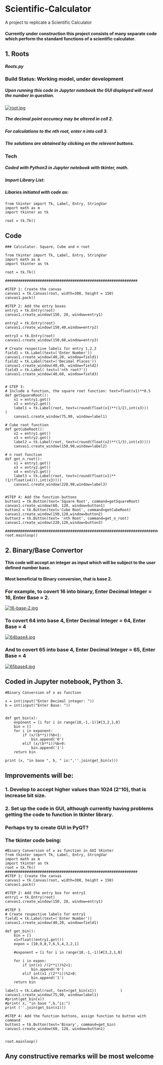 # Scientific-Calculator
A project to replicate a Scientific Calculator
#### Currently under construction this project consists of many separate code which perform the standard functions of a scientific calculator.
## 1. **Roots** 
##### Roots.py
### **Build Status: Working model, under development**
##### Upon running this code in Jupyter notebook the GUI displayed will need the number in question.
[![root.jpg](https://i.postimg.cc/ZqDLWghR/root.jpg)](https://postimg.cc/KKBTV0jS)
##### The decimal point accuracy may be altered in cell 2.
##### For calculations to the nth root, enter n into cell 3.
##### The solutions are obtained by clicking on the relevent buttons.

### **Tech** 
##### Coded with Python3 in Jupyter notebook with tkinter, math. 
##### Import Library List: 
##### Libaries initiated with code as:
```
from tkinter import Tk, Label, Entry, StringVar
import math as m
import tkinter as tk

root = tk.Tk()
```


## **Code**
```
### Calculator. Square, Cube and n root

from tkinter import Tk, Label, Entry, StringVar
import math as m
import tkinter as tk

root = tk.Tk()

#############################################################

#STEP 1: Create the canvas
canvas1 = tk.Canvas(root, width=300, height = 150)
canvas1.pack()

#STEP 2: Add the entry boxes
entry1 = tk.Entry(root)
canvas1.create_window(150, 20, window=entry1)

entry2 = tk.Entry(root)
canvas1.create_window(150,40,window=entry2)

entry3 = tk.Entry(root)
canvas1.create_window(150,60,window=entry3)

# Create respective labels for entry 1,2,3
field1 = tk.Label(text=('Enter Number'))           
canvas1.create_window(40,20, window=field1)
field2 = tk.Label(text=('Decimal Places'))           
canvas1.create_window(40,40, window=field2)
field3 = tk.Label( text=('nth root?'))           
canvas1.create_window(40,60, window=field3)


# STEP 3: 
# Include a function, the square root function: text=float(x1)**0.5
def getSquareRoot():
    x1 = entry1.get()
    x3 = entry2.get()
    label1 = tk.Label(root, text=(round(float(x1)**(1/2),int(x3)))           )
    canvas1.create_window(75,90, window=label1)
    
# Cube root function
def getCubeRoot():
    x2 = entry1.get()
    x3 = entry2.get()
    label2 = tk.Label(root, text=(round(float(x2)**(1/3),int(x3))))
    canvas1.create_window(150,90,window=label2)
    
# n root function
def get_n_root():
    x1 = entry1.get()
    x3 = entry2.get()
    x4 = entry3.get()
    label3 = tk.Label(root, text=(round(float(x1)**(1/(float(x4))),int(x3))))
    canvas1.create_window(220,90,window=label3)
    
    
#STEP 4: Add the function buttons
button1 = tk.Button(text='Square Root', command=getSquareRoot)
canvas1.create_window(60, 120, window=button1)
button2 = tk.Button(text='Cube Root', command=getCubeRoot)
canvas1.create_window(150,120,window=button2)
button3 = tk.Button(text= 'nth Root', command=get_n_root)
canvas1.create_window(220,120,window=button3)

#######################################################################
root.mainloop()
```

## 2. Binary/Base Convertor
#### This code will accept an integer as input which will be subject to the user defined number base.
#### Most beneficial to Binary conversion, that is base 2.
### For example, to covert 16 into binary, Enter Decimal Integer = 16, Enter Base = 2.
[![16-base-2.jpg](https://i.postimg.cc/G3sNL3Mx/16-base-2.jpg)](https://postimg.cc/pyRkkvMm)

### To covert 64 into base 4, Enter Decimal Integer = 64, Enter Base = 4
[![64base4.jpg](https://i.postimg.cc/rFHKSJGk/64base4.jpg)](https://postimg.cc/tYhqbFmS)



### And to covert 65 into base 4, Enter Decimal Integer = 65, Enter Base = 4
[![65base4.jpg](https://i.postimg.cc/c1bsjJv7/65base4.jpg)](https://postimg.cc/0r7RKPdr)


## Coded in Jupyter notebook, Python 3.
```
#Binary Conversion of x as function

x = int(input("Enter Decimal integer: "))
b = int(input("Enter Base: "))


def get_bin(x):
    exponent = [i for i in range(10,-1,-1)]#[3,2,1,0]
    bin = []
    for i in exponent:
        if (x/(b**i))%b<1:
            bin.append('0')
        elif (x/(b**i))%b>0:
            bin.append('1')
    return bin

print (x, "in base ", b, " is:",''.join(get_bin(x)))

```

## Improvements will be:
### 1. Develop to accept higher values than 1024 (2^10), that is increase bit size.
### 2. Set up the code in GUI, although currently having problems getting the code to function in tkinter library.
### Perhaps try to create GUI in PyQT?
###    The tkinter code being:
```
#Binary Conversion of x as function in GUI tKinter
from tkinter import Tk, Label, Entry, StringVar
import math as m
import tkinter as tk
root = tk.Tk()
#############################################################
#STEP 1: Create the canvas
canvas1 = tk.Canvas(root, width=300, height = 150)
canvas1.pack()

#STEP 2: Add the entry box for entry1
entry1 = tk.Entry(root)
canvas1.create_window(150, 20, window=entry1)

#STEP 3
# Create respective labels for entry1
field1 = tk.Label(text=('Enter Number'))           
canvas1.create_window(40,20, window=field1)

def get_bin():
    bin = []
    x1=float((entry1.get())
    expon = [10,9,8,7,6,5,4,3,2,1]
    
    #exponent = [i for i in range(10,-1,-1)]#[3,2,1,0]
    
    for i in expon:
        if int(x1 /(2**i))%2<1:
            bin.append('0')
        elif int(x1 /(2**i))%2>0:
            bin.append('1')
    return bin

label1 = tk.Label(root, text=(get_bin(x1))           )
canvas1.create_window(75,90, window=label1)
#print(get_bin(x))
#print( x, "in base ",b,"is:")
print (''.join(get_bin(x1)))

#STEP 4: Add the function buttons, assign function to button with command
button1 = tk.Button(text='Binary', command=get_bin)
canvas1.create_window(60, 120, window=button1)


root.mainloop()

```
## Any constructive remarks will be most welcome

